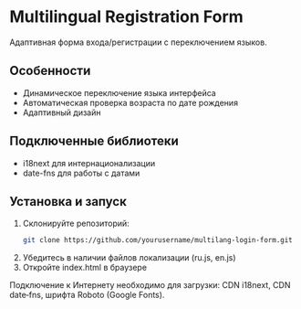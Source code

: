 # Multilingual Registration Form
Адаптивная форма входа/регистрации с переключением языков.
## Особенности
- Динамическое переключение языка интерфейса
- Автоматическая проверка возраста по дате рождения
- Адаптивный дизайн
## Подключенные библиотеки
- i18next для интернационализации
- date-fns для работы с датами
## Установка и запуск

1. Склонируйте репозиторий:
   ```bash
   git clone https://github.com/yourusername/multilang-login-form.git
    ```
2. Убедитесь в наличии файлов локализации (ru.js, en.js)
3. Откройте index.html в браузере

Подключение к Интернету необходимо для загрузки:
CDN i18next,
CDN date‑fns,
шрифта Roboto (Google Fonts).
